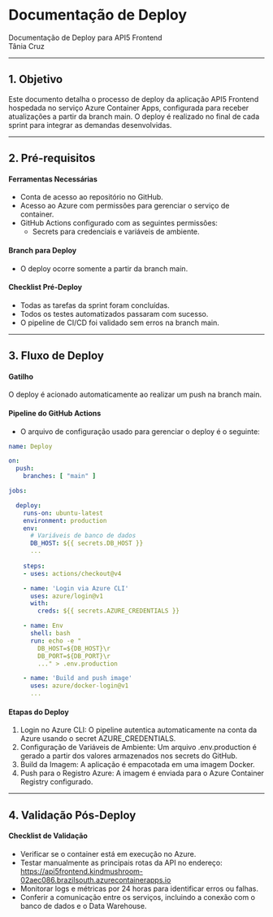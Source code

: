 # Documentação de Deploy

Documentação de Deploy para API5 Frontend<br>
Tânia Cruz

---

## 1. Objetivo

Este documento detalha o processo de deploy da aplicação API5 Frontend hospedada no serviço Azure Container Apps, configurada para receber atualizações a partir da branch main. O deploy é realizado no final de cada sprint para integrar as demandas desenvolvidas.

---

## 2. Pré-requisitos
#### Ferramentas Necessárias
- Conta de acesso ao repositório no GitHub.
- Acesso ao Azure com permissões para gerenciar o serviço de container.
- GitHub Actions configurado com as seguintes permissões:
    - Secrets para credenciais e variáveis de ambiente.

#### Branch para Deploy
- O deploy ocorre somente a partir da branch main.

#### Checklist Pré-Deploy
- Todas as tarefas da sprint foram concluídas.
- Todos os testes automatizados passaram com sucesso.
- O pipeline de CI/CD foi validado sem erros na branch main.

---

## 3. Fluxo de Deploy

#### Gatilho
O deploy é acionado automaticamente ao realizar um push na branch main.

#### Pipeline do GitHub Actions
- O arquivo de configuração usado para gerenciar o deploy é o seguinte:
```yaml
name: Deploy

on:
  push:
    branches: [ "main" ]

jobs:

  deploy:
    runs-on: ubuntu-latest
    environment: production
    env:
      # Variáveis de banco de dados
      DB_HOST: ${{ secrets.DB_HOST }}
      ...
      
    steps:
    - uses: actions/checkout@v4

    - name: 'Login via Azure CLI'
      uses: azure/login@v1
      with:
        creds: ${{ secrets.AZURE_CREDENTIALS }}

    - name: Env
      shell: bash
      run: echo -e "
        DB_HOST=${DB_HOST}\r
        DB_PORT=${DB_PORT}\r
        ..." > .env.production

    - name: 'Build and push image'
      uses: azure/docker-login@v1
      ...
```

#### Etapas do Deploy
1. Login no Azure CLI: O pipeline autentica automaticamente na conta da Azure usando o secret AZURE_CREDENTIALS.
2. Configuração de Variáveis de Ambiente: Um arquivo .env.production é gerado a partir dos valores armazenados nos secrets do GitHub.
3. Build da Imagem: A aplicação é empacotada em uma imagem Docker.
4. Push para o Registro Azure: A imagem é enviada para o Azure Container Registry configurado.

---

## 4. Validação Pós-Deploy
#### Checklist de Validação
- Verificar se o container está em execução no Azure.
- Testar manualmente as principais rotas da API no endereço:
https://api5frontend.kindmushroom-02aec086.brazilsouth.azurecontainerapps.io
- Monitorar logs e métricas por 24 horas para identificar erros ou falhas.
- Conferir a comunicação entre os serviços, incluindo a conexão com o banco de dados e o Data Warehouse.